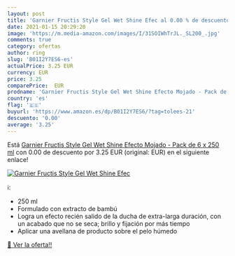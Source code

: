 ```yaml
---
layout: post
title: 'Garnier Fructis Style Gel Wet Shine Efec al 0.00 % de descuento'
date: 2021-01-15 20:29:20
image: 'https://m.media-amazon.com/images/I/31SOIWhTrJL._SL200_.jpg'
comments: true
category: ofertas
author: ring
slug: 'B01I2Y7ES6-es'
actualPrice: 3.25 EUR
currency: EUR
price: 3.25
comparePrice:  EUR
prodname: 'Garnier Fructis Style Gel Wet Shine Efecto Mojado - Pack de 6 x 250 ml'
country: 'es'
flag: '🇪🇸'
buyurl: 'https://www.amazon.es/dp/B01I2Y7ES6/?tag=tolees-21'
descuento: '0.00'
average: '3.25'
---
```


Está [Garnier Fructis Style Gel Wet Shine Efecto Mojado - Pack de 6 x 250 ml](https://www.amazon.es/dp/B01I2Y7ES6/?tag=tolees-21) con 0.00 de descuento por 3.25 EUR (original:  EUR) en el siguiente enlace!

[![Garnier Fructis Style Gel Wet Shine Efec](https://m.media-amazon.com/images/I/31SOIWhTrJL._SL200_.jpg)](https://www.amazon.es/dp/B01I2Y7ES6/?tag=tolees-21)

ℹ️:

- 250 ml
- Formulado con extracto de bambú
- Logra un efecto recién salido de la ducha de extra-larga duración, con un acabado que no se seca; brillo y fijación por más tiempo
- Aplicar una avellana de producto sobre el pelo húmedo

[🛒 Ver la oferta!!](https://www.amazon.es/dp/B01I2Y7ES6/?tag=tolees-21)
